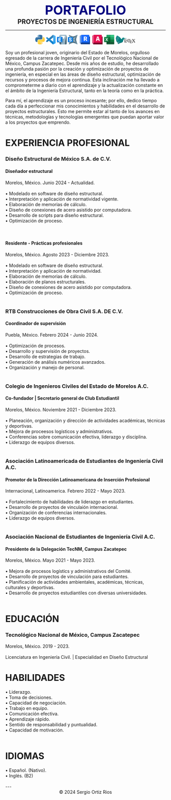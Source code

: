 <center><span style="font-size: 40px; color: #000080;"><b>PORTAFOLIO</b></span></center>

<center><span style="font-size: 20px;"><b>PROYECTOS DE INGENIERÍA ESTRUCTURAL</b></span></center>

---

<p align="center">
<img src="assets\img\python logo.png" width="6%" height="10%">
<img src="assets\img\vs code logo.png" width="6%" height="10%">
<img src="assets\img\etabs logo.png" width="6%" height="10%">
<img src="assets\img\sap2000 logo.png" width="6%" height="10%">
<img src="assets\img\revit logo.png" width="7.6%" height="10%">
<img src="assets\img\autocad logo1.png" width="6.65%" height="10%">
<img src="assets\img\excel logo.png" width="6.5%" height="10%">
<img src="assets\img\latex logo.png" width="12.5%" height="10%">

<p align="justify">

Soy un profesional joven, originario del Estado de Morelos, orgulloso egresado de la carrera de Ingeniería Civil por el Tecnológico Nacional de México, Campus Zacatepec. Desde mis años de estudio, he desarrollado una profunda pasión por la creación y optimización de proyectos de ingeniería, en especial en las áreas de diseño estructural, optimización de recursos y procesos de mejora continua. Esta inclinación me ha llevado a comprometerme a diario con el aprendizaje y la actualización constante en el ámbito de la Ingeniería Estructural, tanto en la teoría como en la práctica.

Para mí, el aprendizaje es un proceso incesante; por ello, dedico tiempo cada día a perfeccionar mis conocimientos y habilidades en el desarrollo de proyectos estructurales. Esto me permite estar al tanto de los avances en técnicas, metodologías y tecnologías emergentes que puedan aportar valor a los proyectos que emprendo.
</p>



# EXPERIENCIA PROFESIONAL

<div class="container">
        <div class="section">
            <h3>Diseño Estructural de México S.A. de C.V.</h3>
             <h4>Diseñador estructural</h4>
            <div class="location">Morelos, México. Junio 2024 - Actualidad.</div><br>
            <div class="details">
                <div>• Modelado en software de diseño estructural.</div>
                <div>• Interpretación y aplicación de normatividad vigente.</div>
                <div>• Elaboración de memorias de cálculo.</div>
                <div>• Diseño de conexiones de acero asistido por computadora.</div>
                <div>• Desarrollo de scripts para diseño estructural.</div>
                <div>• Optimización de proceso.</div>
            </div><br>
        </div><br>
            <h4>Residente - Prácticas profesionales</h4>
            <div class="location">Morelos, México. Agosto 2023 - Diciembre 2023.</div><br>
            <div class="details">
                <div>• Modelado en software de diseño estructural.</div>
                <div>• Interpretación y aplicación de normatividad.</div>
                <div>• Elaboración de memorias de cálculo.</div>
                <div>• Elaboración de planos estructurales.</div>
                <div>• Diseño de conexiones de acero asistido por computadora.</div>
                <div>• Optimización de proceso.</div>
            </div>
        </div><br>

<div class="container">
        <div class="section">
            <h3>RTB Construcciones de Obra Civil S.A. DE C.V.</h3>
            <h4>Coordinador de supervisión</h4>
            <div class="location">Puebla, México. Febrero 2024 - Junio 2024.</div><br>
            <div class="details">
                <div>• Optimización de procesos.</div>
                <div>• Desarrollo y supervisión de proyectos.</div>
                <div>• Desarrollo de estrategias de trabajo.</div>
                <div>• Generación de análisis numéricos avanzados.</div>
                <div>• Organización y manejo de personal.</div>
            </div>
        </div><br>
<div class="container">
        <div class="section">
            <h3>Colegio de Ingenieros Civiles del Estado de Morelos A.C.</h3>
            <h4>Co-fundador | Secretario general de Club Estudiantil</h4>
            <div class="location">Morelos, México. Noviembre 2021 - Diciembre 2023.</div><br>
            <div class="details">
                <div>• Planeación, organización y dirección de actividades académicas, técnicas y deportivas.</div>
                <div>• Mejora de proceesos logísticos y administrativos.</div>
                <div>• Conferencias sobre comunicación efectiva, liderazgo y disciplina.</div>
                <div>• Liderazgo de equipos diversos.</div>
            </div>
        </div><br>

<div class="container">
        <div class="section">
            <h3>Asociación Latinoamericada de Estudiantes de Ingeniería Civil A.C.</h3>
            <h4>Promotor de la Dirección Latinoamericana de Inserción Profesional</h4>
            <div class="location">Internacional, Latinoamerica. Febrero 2022 - Mayo 2023.</div><br>
            <div class="details">
                <div>• Fortalecimiento de habilidades de liderazgo en estudiantes.</div>
                <div>• Desarrollo de proyectos de vinculaión internacional.</div>
                <div>• Organización de conferencias internacionales.</div>
                <div>• Liderazgo de equipos diversos.</div>
            </div>
        </div><br>

<div class="container">
        <div class="section">
            <h3>Asociación Nacional de Estudiantes de Ingeniería Civil A.C.</h3>
            <h4>Presidente de la Delegación TecNM, Campus Zacatepec</h4>
            <div class="location">Morelos, México. Mayo 2021 - Mayo 2023.</div><br>
            <div class="details">
                <div>• Mejora de procesos logístics y administrativos del Comité.</div>
                <div>• Desarrollo de proyectos de vinculación para estudiantes.</div>
                <div>• Planificación de actividades ambientales, académicas, técnicas, culturales y deportivas.</div>
                <div>• Desarrollo de proyectos estudiantiles con diversas universidades.</div>
            </div>
        </div><br>

# EDUCACIÓN

<div class="container">
        <div class="section">
            <h3>Tecnológico Nacional de México, Campus Zacatepec</h3>
            <div class="location">Morelos, México. 2019 - 2023.</div><br>
            <div class="details">
                <div>Licenciatura en Ingeniería Civil. | Especialidad en Diseño Estructural</div>
            </div>
        </div>

# HABILIDADES

<div class="container">
        <div class="section">
            <div class="details">
                <div>• Liderazgo.</div>
                <div>• Toma de decisiones.</div>
                <div>• Capacidad de negociación.</div>
                <div>• Trabajo en equipo.</div>
                <div>• Comunicación efectiva.</div>
                <div>• Aprendizaje rápido.</div>
                <div>• Sentido de responsabilidad y puntualidad.</div>
                <div>• Capacidad de motivación.</div>
            </div>
        </div><br>

# IDIOMAS

<div class="container">
        <div class="section">
            <div class="details">
                <div>• Español. (Nativo).</div>
                <div>• Inglés. (B2)</div>
            </div>
        </div><br>
---

<center> © 2024 Sergio Ortiz Rios </center>
